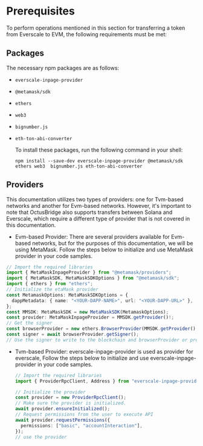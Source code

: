 # Prerequisites

To perform operations mentioned in this section for transferring a token from Everscale to EVM, the following requirements must be met:

## Packages

The necessary npm packages are as follows:

- `everscale-inpage-provider`
- `@metamask/sdk`
- `ethers`
- `web3`
- `bignumber.js`
- `eth-ton-abi-converter`

  To install these packages, run the following command in your shell:

  ```shell
  npm install --save-dev everscale-inpage-provider @metamask/sdk ethers web3  bignumber.js eth-ton-abi-converter
  ```

## Providers

This documentation utilizes two types of providers: one for Tvm-based networks and another for Evm-based networks. However, it's important to note that OctusBridge also supports transfers between Solana and Everscale, which require a different type of provider that is not covered in this documentation.

- Evm-based Provider:
  There are several providers available for Evm-based networks, but for the purposes of this documentation, we will be using MetaMask. Follow the steps below to initialize and use MetaMask provider in your code samples.

```typescript
// Import the required libraries
import { MetaMaskInpageProvider } from "@metamask/providers";
import { MetaMaskSDK, MetaMaskSDKOptions } from "@metamask/sdk";
import { ethers } from "ethers";
// Initialize the etaMask provider
const MetamaskOptions: MetaMaskSDKOptions = {
  dappMetadata: { name: "<YOUR-DAPP-NAME>", url: "<YOUR-DAPP-URL>" },
};
const MMSDK: MetaMaskSDK = new MetaMaskSDK(MetamaskOptions);
const provider: MetaMaskInpageProvider = MMSDK.getProvider()!;
// Get the signer
const browserProvider = new ethers.BrowserProvider(MMSDK.getProvider()!);
const signer = await browserProvider.getSigner();
// Use the signer to write to the blockchain and browserProvider or provider to read from the blockchain
```

- Tvm-based Provider:
  everscale-inpage-provider is used as provider for everscale, Follow the steps below to initialize and use everscale-inpage-provider in your code samples.

  ```typescript
  // Import the required libraries
  import { ProviderRpcClient, Address } from "everscale-inpage-provider";

  // Initialize the provider
  const provider = new ProviderRpcClient();
  // Make sure the provider is initialized.
  await provider.ensureInitialized();
  // Request permissions from the user to execute API
  await provider.requestPermissions({
    permissions: ["basic", "accountInteraction"],
  });
  // use the provider
  ```
